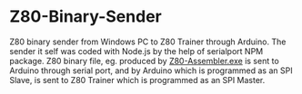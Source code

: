 # Z80-Binary-Sender
Z80 binary sender from Windows PC to Z80 Trainer through Arduino.
The sender it self was coded with Node.js by the help of serialport NPM package.
Z80 binary file, eg. produced by [Z80-Assembler.exe](https://github.com/Z80-Assembler/blob/master/VisualBasic2005.NET/obj/Release/Z80_Assembler.exe)
is sent to Arduino through serial port, and by Arduino which is
programmed as an SPI Slave, is sent to Z80 Trainer which is programmed as an SPI Master.
